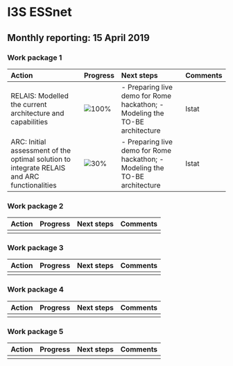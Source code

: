 # I3S ESSnet

## Monthly reporting: 15 April 2019

### Work package 1

| Action  | Progress | Next steps | Comments |
|:--|:--|:--|:--|
| RELAIS: Modelled the current architecture and capabilities | ![100%](http://progressed.io/bar/100) | - Preparing live demo for Rome hackathon; -Modeling the TO-BE architecture| Istat |
| ARC: Initial assessment of the optimal solution to integrate RELAIS and ARC functionalities | ![30%](http://progressed.io/bar/30) | - Preparing live demo for Rome hackathon; -Modeling the TO-BE architecture| Istat |


### Work package 2

| Action  | Progress | Next steps | Comments |
|:--|:--|:--|:--|
|  |  |  |  |


### Work package 3

| Action  | Progress | Next steps | Comments |
|:--|:--|:--|:--|
|  |  |  |  |

### Work package 4

| Action  | Progress | Next steps | Comments |
|:--|:--|:--|:--|
|  |  |  |  |


### Work package 5

| Action  | Progress | Next steps | Comments |
|:--|:--|:--|:--|
|  |  |  |  |
